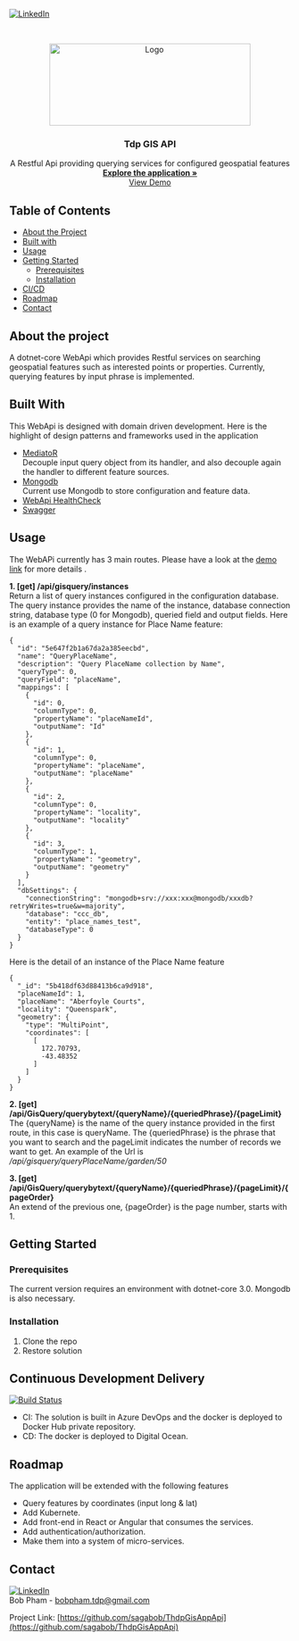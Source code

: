 [![LinkedIn][linkedin-shield]][linkedin-url]

<!-- PROJECT LOGO -->
<br />
<p align="center">
  <a href="#">
    <img src="https://i.ibb.co/qmhtHPg/Tdp-logo.png" alt="Logo" width="360" height="147">
  </a>

  <h3 align="center">Tdp GIS API</h3>

  <p align="center">
    A Restful Api providing querying services for configured geospatial features
    <br />  
    <a href="https://github.com/sagabob/ThdpGisAppApi" target="_blank"><strong>Explore the application »</strong></a>
    <br />
    <a href="http://167.71.212.250/index.html" target="_blank">View Demo</a>  
  </p>
</p>
 
## Table of Contents

* [About the Project](#about-the-project)
* [Built with](#built-with)
* [Usage](#usage)
* [Getting Started](#getting-started)
  * [Prerequisites](#Prerequisites)
  * [Installation](#Installation)
* [CI/CD](#continuous-development-delivery)
* [Roadmap](#roadmap)
* [Contact](#contact)
  
## About the project
A dotnet-core WebApi which provides Restful services on searching geospatial features such as interested points or properties. Currently, querying features by input phrase is implemented. 

## Built With
This WebApi is designed with domain driven development. Here is the highlight of design patterns and frameworks used in the application 
* [MediatoR](https://github.com/jbogard/MediatR)
  <br/>Decouple input query object from its handler, and also decouple again the handler to different feature sources. 
* [Mongodb](https://www.mongodb.com/)
  <br/>Current use Mongodb to store configuration and feature data.
* [WebApi HealthCheck](https://docs.microsoft.com/en-us/dotnet/architecture/microservices/implement-resilient-applications/monitor-app-health)
* [Swagger](https://docs.microsoft.com/en-us/aspnet/core/tutorials/web-api-help-pages-using-swagger?view=aspnetcore-3.1)

## Usage
The WebAPi currently has 3 main routes. Please have a look at the [demo link](http://167.71.212.250/index.html) for more details .

**1. [get] /api/gisquery/instances</br>**
Return a list of query instances configured in the configuration database.
The query instance provides the name of the instance, database connection string, database type (0 for Mongodb), queried field and output fields.
Here is an example of a query instance for Place Name feature:
```
{
  "id": "5e647f2b1a67da2a385eecbd",
  "name": "QueryPlaceName",
  "description": "Query PlaceName collection by Name",
  "queryType": 0,
  "queryField": "placeName",
  "mappings": [
    {
      "id": 0,
      "columnType": 0,
      "propertyName": "placeNameId",
      "outputName": "Id"
    },
    {
      "id": 1,
      "columnType": 0,
      "propertyName": "placeName",
      "outputName": "placeName"
    },
    {
      "id": 2,
      "columnType": 0,
      "propertyName": "locality",
      "outputName": "locality"
    },
    {
      "id": 3,
      "columnType": 1,
      "propertyName": "geometry",
      "outputName": "geometry"
    }
  ],
  "dbSettings": {
    "connectionString": "mongodb+srv://xxx:xxx@mongodb/xxxdb?retryWrites=true&w=majority",
    "database": "ccc_db",
    "entity": "place_names_test",
    "databaseType": 0
  }
}

```
Here is the detail of an instance of the Place Name feature
```
{
  "_id": "5b418df63d88413b6ca9d918",
  "placeNameId": 1,
  "placeName": "Aberfoyle Courts",
  "locality": "Queenspark",
  "geometry": {
    "type": "MultiPoint",
    "coordinates": [
      [
        172.70793,
        -43.48352
      ]
    ]
  }
}
```

**2. [get] /api/GisQuery/querybytext/{queryName}/{queriedPhrase}/{pageLimit}</br>**
The {queryName} is the name of the query instance provided in the first route, in this case is queryName. The {queriedPhrase} is the phrase that you want to search and the pageLimit indicates the number of records we want to get. An example of the Url is _/api/gisquery/queryPlaceName/garden/50_

**3. [get] /api/GisQuery/querybytext/{queryName}/{queriedPhrase}/{pageLimit}/{pageOrder}</br>**
An extend of the previous one, {pageOrder} is the page number, starts with 1.


## Getting Started
### Prerequisites
The current version requires an environment with dotnet-core 3.0. Mongodb is also necessary. 

### Installation

1. Clone the repo
2. Restore solution

## Continuous Development Delivery
[![Build Status](https://dev.azure.com/bobpham-tdp-saga/TdpAGISApp/_apis/build/status/TdpAGISApp-CI-Master?branchName=master)](https://dev.azure.com/bobpham-tdp-saga/TdpAGISApp/_build/latest?definitionId=29&branchName=master)
* CI: The solution is built in Azure DevOps and the docker is deployed to Docker Hub private repository.
* CD: The docker is deployed to Digital Ocean.

## Roadmap
The application will be extended with the following features
* Query features by coordinates (input long & lat)
* Add Kubernete.
* Add front-end in React or Angular that consumes the services.
* Add authentication/authorization.
* Make them into a system of micro-services. 

## Contact
[![LinkedIn][linkedin-shield]][linkedin-url]<br/>
Bob Pham - bobpham.tdp@gmail.com 

Project Link: [https://github.com/sagabob/ThdpGisAppApi](https://github.com/sagabob/ThdpGisAppApi)

[linkedin-shield]: https://img.shields.io/badge/-LinkedIn-black.svg?style=flat-square&logo=linkedin&colorB=555
[linkedin-url]: https://www.linkedin.com/in/bob-pham-93937973/
[tdp-logo]: tdp-logo.png

